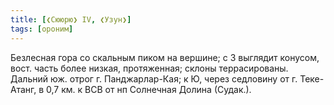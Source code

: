 ```yaml
---
title: [❮Сююрю❯ IV, ❮Узун❯]
tags: [ороним]
---
```


Безлесная гора со скальным пиком на вершине; с З выглядит конусом, вост. часть
более низкая, протяженная; склоны террасированы. Дальний юж. отрог г.
Панджарлар-Кая; к Ю, через седловину от г. Теке-Атанг, в 0,7 км. к ВСВ от нп
Солнечная Долина (Судак.).
